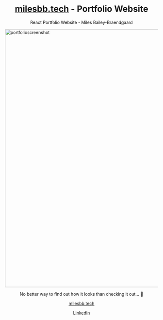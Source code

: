 <h1 align="center"><a href="https://milesbb.tech">milesbb.tech</a> - Portfolio Website</h1>

<p align="center">React Portfolio Website - Miles Bailey-Braendgaard</p>

<a href="https://example.com" target="_blank">
  <img width="1896" height="850" alt="portfolioscreenshot" src="https://github.com/user-attachments/assets/e0c35cca-1e9e-4c3f-b70e-95529c2ad6e3" />
</a>

<p align="center">No better way to find out how it looks than checking it out... 👀</p>

<p align="center"><a href="https://milesbb.tech">milesbb.tech</a></p>

<p align="center"><a href="https://www.linkedin.com/in/milesbaileybraendgaard/">LinkedIn</a></p>
